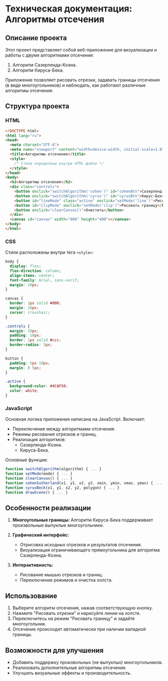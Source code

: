 # Техническая документация: Алгоритмы отсечения

## Описание проекта
Этот проект представляет собой веб-приложение для визуализации и работы с двумя алгоритмами отсечения:
1. Алгоритм Сазерленда-Коэна.
2. Алгоритм Кируса-Бека.

Приложение позволяет рисовать отрезки, задавать границы отсечения (в виде многоугольников) и наблюдать, как работают различные алгоритмы отсечения.

## Структура проекта
### HTML
```html
<!DOCTYPE html>
<html lang="ru">
<head>
  <meta charset="UTF-8">
  <meta name="viewport" content="width=device-width, initial-scale=1.0">
  <title>Алгоритмы отсечения</title>
  <style>
    /* Стили определены внутри HTML-файла */
  </style>
</head>
<body>
  <h2>Алгоритмы отсечения</h2>
  <div class="controls">
    <button onclick="switchAlgorithm('cohen')" id="cohenBtn">Сазерленд-Коэн</button>
    <button onclick="switchAlgorithm('cyrus')" id="cyrusBtn">Кирус-Бек</button>
    <button id="lineMode" class="active" onclick="setMode('line')">Рисовать отрезки</button>
    <button id="clipMode" onclick="setMode('clip')">Рисовать границу</button>
    <button onclick="clearCanvas()">Очистить</button>
  </div>
  <canvas id="canvas" width="600" height="400"></canvas>
</body>
</html>
```

### CSS
Стили расположены внутри тега `<style>`:
```css
body {
  display: flex;
  flex-direction: column;
  align-items: center;
  font-family: Arial, sans-serif;
  margin: 20px;
}

canvas {
  border: 1px solid #000;
  margin: 10px;
  cursor: crosshair;
}

.controls {
  margin: 10px;
  padding: 10px;
  border: 1px solid #ccc;
  border-radius: 5px;
}

button {
  padding: 5px 10px;
  margin: 0 5px;
}

.active {
  background-color: #4CAF50;
  color: white;
}
```

### JavaScript
Основная логика приложения написана на JavaScript. Включает:
- Переключение между алгоритмами отсечения.
- Режимы рисования отрезков и границ.
- Реализация алгоритмов:
  - Сазерленда-Коэна.
  - Кируса-Бека.

Основные функции:
```javascript
function switchAlgorithm(algorithm) { ... }
function setMode(mode) { ... }
function clearCanvas() { ... }
function cohenSutherland(x1, y1, x2, y2, xmin, ymin, xmax, ymax) { ... }
function cyrusBeck(x1, y1, x2, y2, polygon) { ... }
function drawScene() { ... }
```

## Особенности реализации
1. **Многоугольные границы:** Алгоритм Кируса-Бека поддерживает произвольные выпуклые многоугольники.
2. **Графический интерфейс:**
   - Отрисовка исходных отрезков и результатов отсечения.
   - Визуализация ограничивающего прямоугольника для алгоритма Сазерленда-Коэна.

3. **Интерактивность:**
   - Рисование мышью отрезков и границ.
   - Переключение режимов и очистка холста.

## Использование
1. Выберите алгоритм отсечения, нажав соответствующую кнопку.
2. Нажмите "Рисовать отрезки" и нарисуйте линии на холсте.
3. Переключитесь на режим "Рисовать границу" и задайте многоугольник.
4. Отсечение происходит автоматически при наличии валидной границы.

## Возможности для улучшения
- Добавить поддержку произвольных (не выпуклых) многоугольников.
- Реализовать дополнительные алгоритмы отсечения.
- Улучшить визуальные эффекты и производительность.

